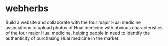 # webherbs
Build a website and collaborate with the four major Huai medicine associations to upload photos of Huai medicine with obvious characteristics of the four major Huai medicine, helping people in need to identify the authenticity of purchasing Huai medicine in the market.
